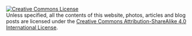 <a rel="license" href="http://creativecommons.org/licenses/by-sa/4.0/"><img alt="Creative Commons License" style="border-width:0" src="https://i.creativecommons.org/l/by-sa/4.0/88x31.png" /></a><br />Unless specified, all the contents of this website, photos, articles and blog posts are licensed under the <a rel="license" href="http://creativecommons.org/licenses/by-sa/4.0/">Creative Commons Attribution-ShareAlike 4.0 International License</a>.